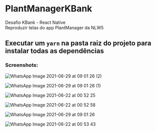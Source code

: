 # PlantManagerKBank
Desafio KBank - React Native<br>
Reproduzir telas do app PlantManager da NLW5

## Executar um ``yarn`` na pasta raiz do projeto para instalar todas as dependências

### Screenshots:

![WhatsApp Image 2021-06-29 at 09 01 26 (2)](https://user-images.githubusercontent.com/71178140/123794230-fe7b2f00-d8b8-11eb-8a15-bb9404cab75f.jpeg)

![WhatsApp Image 2021-06-29 at 09 01 26 (1)](https://user-images.githubusercontent.com/71178140/123794268-0aff8780-d8b9-11eb-85be-f35f9600584b.jpeg)

![WhatsApp Image 2021-06-22 at 00 52 25](https://user-images.githubusercontent.com/71178140/122860719-9b0b6300-d2f4-11eb-8fbb-1756834b7c94.jpeg)

![WhatsApp Image 2021-06-22 at 00 52 58](https://user-images.githubusercontent.com/71178140/122860726-9cd52680-d2f4-11eb-83cc-1175fc56d9dc.jpeg)

![WhatsApp Image 2021-06-29 at 09 01 26](https://user-images.githubusercontent.com/71178140/123794303-12bf2c00-d8b9-11eb-82f8-261a53a85f43.jpeg)

![WhatsApp Image 2021-06-22 at 00 53 43](https://user-images.githubusercontent.com/71178140/122860737-a1014400-d2f4-11eb-8791-16df6cdd5151.jpeg)









